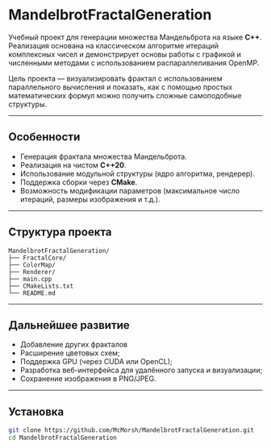 # MandelbrotFractalGeneration

Учебный проект для генерации множества Мандельброта на языке **C++**.  
Реализация основана на классическом алгоритме итераций комплексных чисел и демонстрирует основы работы с графикой и численными методами с использованием распараллеливания OpenMP.  

Цель проекта — визуализировать фрактал с использованием параллельного вычисления и показать, как с помощью простых математических формул можно получить сложные самоподобные структуры.

---

## Особенности

- Генерация фрактала множества Мандельброта.
- Реализация на чистом **C++20**.
- Использование модульной структуры (ядро алгоритма, рендерер).
- Поддержка сборки через **CMake**.
- Возможность модификации параметров (максимальное число итераций, размеры изображения и т.д.).

---

## Структура проекта

```
MandelbrotFractalGeneration/
├── FractalCore/        
├── ColorMap/          
├── Renderer/           
├── main.cpp            
├── CMakeLists.txt      
└── README.md           
```

---

## Дальнейшее развитие

- Добавление других фракталов
- Расширение цветовых схем;
- Поддержка GPU (через CUDA или OpenCL);
- Разработка веб-интерфейса для удалённого запуска и визуализации;
- Сохранение изображения в PNG/JPEG.
  
---

## Установка

```bash
git clone https://github.com/McMorsh/MandelbrotFractalGeneration.git
cd MandelbrotFractalGeneration
```
